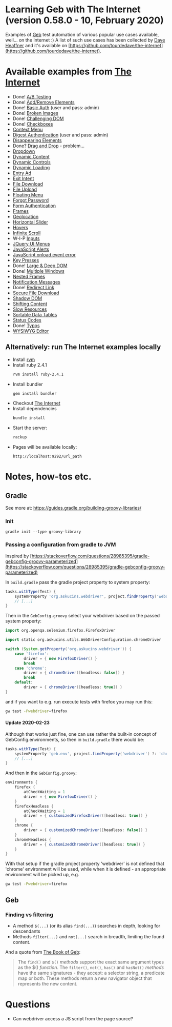 Learning Geb with The Internet (version 0.58.0 - 10, February 2020)
=======

Examples of [Geb](https://gebish.org/) test automation of various popular use cases available, well... on the Internet :)
A list of such use cases has been collected by [Dave Heaffner](https://github.com/tourdedave) 
and it's available on [https://github.com/tourdedave/the-internet](https://github.com/tourdedave/the-internet).

# Available examples from [The Internet](https://github.com/tourdedave/the-internet)

+ Done! [A/B Testing](http://the-internet.herokuapp.com/abtest)
+ Done! [Add/Remove Elements](http://the-internet.herokuapp.com/add_remove_elements/)
+ Done! [Basic Auth](http://the-internet.herokuapp.com/basic_auth) (user and pass: admin)
+ Done! [Broken Images](http://the-internet.herokuapp.com/broken_images)
+ Done! [Challenging DOM](http://the-internet.herokuapp.com/challenging_dom)
+ Done! [Checkboxes](http://the-internet.herokuapp.com/checkboxes)
+ [Context Menu](http://the-internet.herokuapp.com/context_menu)
+ [Digest Authentication](http://the-internet.herokuapp.com/digest_auth) (user and pass: admin)
+ [Disappearing Elements](http://the-internet.herokuapp.com/disappearing_elements)
+ Done? [Drag and Drop](http://the-internet.herokuapp.com/drag_and_drop) - problem...
+ [Dropdown](http://the-internet.herokuapp.com/dropdown)
+ [Dynamic Content](http://the-internet.herokuapp.com/dynamic_content)
+ [Dynamic Controls](http://the-internet.herokuapp.com/dynamic_controls)
+ [Dynamic Loading](http://the-internet.herokuapp.com/dynamic_loading)
+ [Entry Ad](http://the-internet.herokuapp.com/entry_ad)
+ [Exit Intent](http://the-internet.herokuapp.com/exit_intent)
+ [File Download](http://the-internet.herokuapp.com/download)
+ [File Upload](http://the-internet.herokuapp.com/upload)
+ [Floating Menu](http://the-internet.herokuapp.com/floating_menu)
+ [Forgot Password](http://the-internet.herokuapp.com/forgot_password)
+ [Form Authentication](http://the-internet.herokuapp.com/login)
+ [Frames](http://the-internet.herokuapp.com/frames)
+ [Geolocation](http://the-internet.herokuapp.com/geolocation)
+ [Horizontal Slider](http://the-internet.herokuapp.com/horizontal_slider)
+ [Hovers](http://the-internet.herokuapp.com/hovers)
+ [Infinite Scroll](http://the-internet.herokuapp.com/infinite_scroll)
+ W-I-P [Inputs](http://the-internet.herokuapp.com/inputs)
+ [JQuery UI Menus](http://the-internet.herokuapp.com/jqueryui/menu)
+ [JavaScript Alerts](http://the-internet.herokuapp.com/javascript_alerts)
+ [JavaScript onload event error](http://the-internet.herokuapp.com/javascript_error)
+ [Key Presses](http://the-internet.herokuapp.com/key_presses)
+ Done! [Large & Deep DOM](http://the-internet.herokuapp.com/large)
+ Done! [Multiple Windows](http://the-internet.herokuapp.com/windows)
+ [Nested Frames](http://the-internet.herokuapp.com/nested_frames)
+ [Notification Messages](http://the-internet.herokuapp.com/notification_message)
+ Done! [Redirect Link](http://the-internet.herokuapp.com/redirector)
+ [Secure File Download](http://the-internet.herokuapp.com/download_secure)
+ [Shadow DOM](http://the-internet.herokuapp.com/shadowdom)
+ [Shifting Content](http://the-internet.herokuapp.com/shifting_content)
+ [Slow Resources](http://the-internet.herokuapp.com/slow)
+ [Sortable Data Tables](http://the-internet.herokuapp.com/tables)
+ [Status Codes](http://the-internet.herokuapp.com/status_codes)
+ Done! [Typos](http://the-internet.herokuapp.com/typos)
+ [WYSIWYG Editor](http://the-internet.herokuapp.com/tinymce)

## Alternatively: run The Internet examples locally
* Install [rvm](https://rvm.io/) 
* Install ruby 2.4.1
    ```bash
    rvm install ruby-2.4.1
    ```
* Install bundler
    ```bash
    gem install bundler
    ```
* Checkout [The Internet](https://github.com/tourdedave/the-internet)
* Install dependencies
    ```bash
    bundle install
    ```
* Start the server:
    ```bash
    rackup
    ```
* Pages will be available locally:
    ```text
    http://localhost:9292/url_path
    ```

# Notes, how-tos etc.

## Gradle
See more at: https://guides.gradle.org/building-groovy-libraries/

### Init
```
gradle init --type groovy-library
```

### Passing a configuration from gradle to JVM
Inspired by [https://stackoverflow.com/questions/28985395/gradle-gebconfig-groovy-parameterized](https://stackoverflow.com/questions/28985395/gradle-gebconfig-groovy-parameterized)

In ```build.gradle``` pass the gradle project property to system property:
```groovy
tasks.withType(Test) {
    systemProperty 'org.askucins.webdriver', project.findProperty('webdriver')
    // [...]
}
```

Then in the ```GebConfig.groovy``` select your webdriver based on the passed system property:
```groovy
import org.openqa.selenium.firefox.FirefoxDriver

import static org.askucins.utils.WebDriverConfiguration.chromeDriver

switch (System.getProperty('org.askucins.webdriver')) {
    case 'firefox':
        driver = { new FirefoxDriver() }
        break
    case 'chrome':
        driver = { chromeDriver([headless: false]) }
        break
    default:
        driver = { chromeDriver([headless: true]) }
}
```

and if you want to e.g. run execute tests with firefox you may run this:
```bash
gw test -Pwebdriver=firefox
```

#### Update 2020-02-23
Although that works just fine, one can use rather the built-in concept of GebConfig.environments, so then in ```build.gradle``` there would be:
```groovy
tasks.withType(Test) {
    systemProperty 'geb.env', project.findProperty('webdriver') ?: 'chrome'
    // [...]
}
```
And then in the ```GebConfig.groovy```:
```groovy
environments {
    firefox {
        atCheckWaiting = 1
        driver = { new FirefoxDriver() }
    }
    firefoxHeadless {
        atCheckWaiting = 1
        driver = { customizedFirefoxDriver([headless: true]) }
    }
    chrome {
        driver = { customizedChromeDriver([headless: false]) }
    }
    chromeHeadless {
        driver = { customizedChromeDriver([headless: true]) }
    }
}
```

With that setup if the gradle project property 'webdriver' is not defined that 'chrome' environment will be used, 
while when it is defined - an appropriate environment will be picked up, e.g.
```bash
gw test -Pwebdriver=firefox
```  

## Geb

### Finding vs filtering

* A method `$(...)` (or its alias `find(...)`) searches in depth, looking for descendants
* Methods `filter(...)` and `not(...)` search in breadth, limiting the found content.

And a quote from [The Book of Geb](https://gebish.org/manual/current/):
> The `find()` and `$()` *methods* support the exact same argument types as the $() *function*.
> The `filter()`, `not()`, `has()` and `hasNot()` *methods* have the same signatures - 
> they accept: a selector string, a predicate map or both. 
> These methods return a new navigator object that represents the new content.

# Questions

* Can webdriver access a JS script from the page source?

